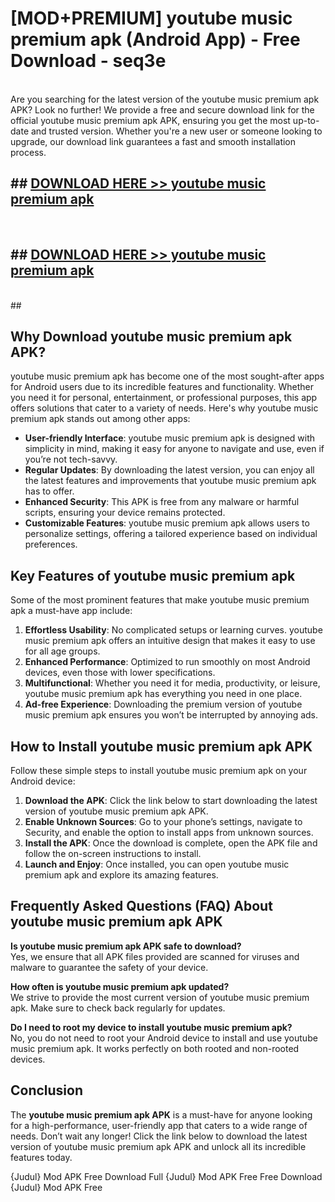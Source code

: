 # [MOD+PREMIUM] youtube music premium apk (Android App) - Free Download - seq3e <br>
<br>
Are you searching for the latest version of the youtube music premium apk APK? Look no further! We provide a free and secure download link for the official youtube music premium apk APK, ensuring you get the most up-to-date and trusted version. Whether you're a new user or someone looking to upgrade, our download link guarantees a fast and smooth installation process.


## ##  [DOWNLOAD HERE >> youtube music premium apk](http://freeplayer.one?title=youtube_music_premium_apk&ref=apk1)
  <br>

##  ## [DOWNLOAD HERE >> youtube music premium apk](http://freeplayer.one?title=youtube_music_premium_apk&ref=apk1)
  <br>
  ##



## Why Download youtube music premium apk APK?

youtube music premium apk has become one of the most sought-after apps for Android users due to its incredible features and functionality. Whether you need it for personal, entertainment, or professional purposes, this app offers solutions that cater to a variety of needs. Here's why youtube music premium apk stands out among other apps:

- **User-friendly Interface**: youtube music premium apk is designed with simplicity in mind, making it easy for anyone to navigate and use, even if you’re not tech-savvy.
- **Regular Updates**: By downloading the latest version, you can enjoy all the latest features and improvements that youtube music premium apk has to offer.
- **Enhanced Security**: This APK is free from any malware or harmful scripts, ensuring your device remains protected.
- **Customizable Features**: youtube music premium apk allows users to personalize settings, offering a tailored experience based on individual preferences.

## Key Features of youtube music premium apk

Some of the most prominent features that make youtube music premium apk a must-have app include:

1. **Effortless Usability**: No complicated setups or learning curves. youtube music premium apk offers an intuitive design that makes it easy to use for all age groups.
2. **Enhanced Performance**: Optimized to run smoothly on most Android devices, even those with lower specifications.
3. **Multifunctional**: Whether you need it for media, productivity, or leisure, youtube music premium apk has everything you need in one place.
4. **Ad-free Experience**: Downloading the premium version of youtube music premium apk ensures you won’t be interrupted by annoying ads.

## How to Install youtube music premium apk APK

Follow these simple steps to install youtube music premium apk on your Android device:

1. **Download the APK**: Click the link below to start downloading the latest version of youtube music premium apk APK.
2. **Enable Unknown Sources**: Go to your phone’s settings, navigate to Security, and enable the option to install apps from unknown sources.
3. **Install the APK**: Once the download is complete, open the APK file and follow the on-screen instructions to install.
4. **Launch and Enjoy**: Once installed, you can open youtube music premium apk and explore its amazing features.

## Frequently Asked Questions (FAQ) About youtube music premium apk APK

**Is youtube music premium apk APK safe to download?**  
Yes, we ensure that all APK files provided are scanned for viruses and malware to guarantee the safety of your device.

**How often is youtube music premium apk updated?**  
We strive to provide the most current version of youtube music premium apk. Make sure to check back regularly for updates.

**Do I need to root my device to install youtube music premium apk?**  
No, you do not need to root your Android device to install and use youtube music premium apk. It works perfectly on both rooted and non-rooted devices.

## Conclusion

The **youtube music premium apk APK** is a must-have for anyone looking for a high-performance, user-friendly app that caters to a wide range of needs. Don’t wait any longer! Click the link below to download the latest version of youtube music premium apk APK and unlock all its incredible features today.

{Judul} Mod APK Free
Download Full {Judul} Mod APK Free
Free Download {Judul} Mod APK Free

